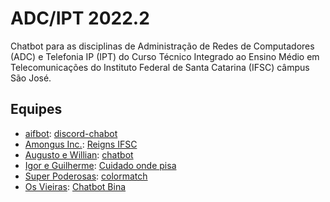 # ADC/IPT 2022.2

Chatbot para as disciplinas de Administração de Redes de Computadores (ADC) e Telefonia IP (IPT) do Curso Técnico Integrado ao Ensino Médio em Telecomunicações do Instituto Federal de Santa Catarina (IFSC) câmpus São José.

## Equipes

- [aifbot](https://github.com/aifbot): [discord-chabot](https://github.com/aifbot/discord-chatbot)
- [Amongus Inc.](https://github.com/Amongus-Inc): [Reigns IFSC](https://github.com/Amongus-Inc/ReignsIFSC)
- [Augusto e Willian](https://github.com/Augusto-e-Willian): [chatbot](https://github.com/Augusto-e-Willian/chatbot)
- [Igor e Guilherme](https://github.com/igor-e-gui): [Cuidado onde pisa](https://github.com/igor-e-gui/cuidado-onde-pisa)
- [Super Poderosas](https://github.com/super-poderosas): [colormatch](https://github.com/super-poderosas/colormatch)
- [Os Vieiras](https://github.com/OsVieiras): [Chatbot Bina](https://github.com/OsVieiras/Chatbot-Bina)
